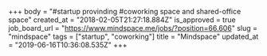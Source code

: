 +++
body = "#startup provinding #coworking space and shared-office space"
created_at = "2018-02-05T21:27:18.884Z"
is_approved = true
job_board_url = "https://www.mindspace.me/jobs/?position=66.606"
slug = "mindspace"
tags = ["startup", "coworking"]
title = "Mindspace"
updated_at = "2019-06-16T10:36:08.535Z"
+++
